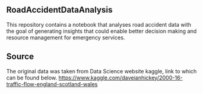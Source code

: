 ## RoadAccidentDataAnalysis
This repository contains a notebook that analyses road accident data with the goal of generating insights that could enable better decision making and resource management for emergency services.

## Source
The original data was taken from Data Science website kaggle, link to which can be found below.
https://www.kaggle.com/daveianhickey/2000-16-traffic-flow-england-scotland-wales


